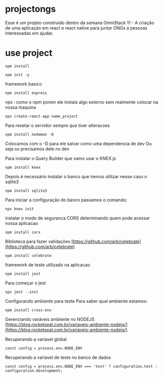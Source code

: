 # projectongs
Esse é um projeto construido dentro da semana OmniStack 11 - A criação de uma aplicação em react e react native para juntar ONGs a pessoas interessadas em ajudar.

# use project

```
npm install
```

```
npm init -y
```

framework basico 

```
npm install express
```

npx : como o npm porem ele instala algo externo sem realmente colocar na nossa maquina

```
npx create-react-app name_project
```

Para resetar o servidor sempre que tiver alteracoes
```
npm install nodemon -D
```
Colocamos com o -D para ele salvar como uma dependencia de dev
Ou seja so precisamos dele no dev

Para instalar o Query Builder que vamo usar o KNEX.js
```
npm install knex

```
Depois é necessário instalar o banco que iremos utilizar nesse caso o sqlite3
```
npm install sqlite3
```

Para iniciar a configuração do banco passamos o comando:
```
npx knex init
```

instalar o modo de seguranca CORS 
determinando quem pode acessar nossa aplicacao
```
npm install cors
```

Biblioteca para fazer validações
[https://github.com/arb/celebrate](https://github.com/arb/celebrate)
```
npm install celebrate
```

framework de teste utilizado na aplicacao
```
npm install jest
```

Para começar o jest
```
npx jest --init
```
Configurando ambiente para teste
Para saber qual ambiente estamos:
```
npm install cross-env
```

Gerenciando varáveis ambiente no NODEJS
[https://blog.rocketseat.com.br/variaveis-ambiente-nodejs/](https://blog.rocketseat.com.br/variaveis-ambiente-nodejs/)

Recuperando a variavel global
```
const config = process.env.NODE_ENV
```

Recuperando a variavel de teste no banco de dados
```
const config = process.env.NODE_ENV === 'test' ? configuration.test : configuration.development;
```
